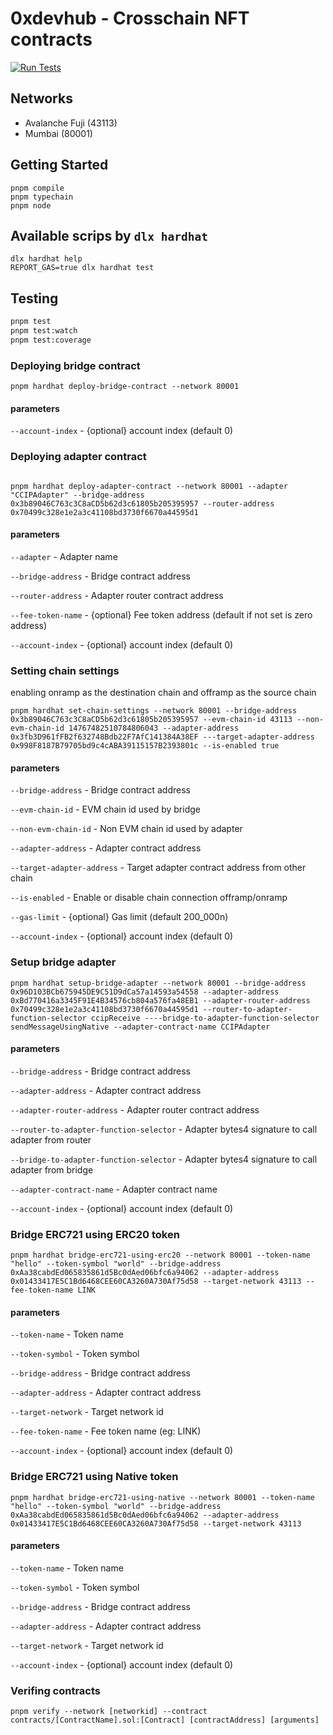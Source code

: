 # 0xdevhub - Crosschain NFT contracts

[![Run Tests](https://github.com/0xdevhub/crosschain-nft-contracts/actions/workflows/tests.yml/badge.svg)](https://github.com/0xdevhub/crosschain-nft-contracts/actions/workflows/tests.yml)

## Networks

- Avalanche Fuji (43113)
- Mumbai (80001)

## Getting Started

```shell
pnpm compile
pnpm typechain
pnpm node
```

## Available scrips by `dlx hardhat`

```shell
dlx hardhat help
REPORT_GAS=true dlx hardhat test
```

## Testing

```bash
pnpm test
pnpm test:watch
pnpm test:coverage
```

### Deploying bridge contract

```shell
pnpm hardhat deploy-bridge-contract --network 80001
```

#### parameters

`--account-index` - {optional} account index (default 0)

### Deploying adapter contract

```shell

pnpm hardhat deploy-adapter-contract --network 80001 --adapter "CCIPAdapter" --bridge-address 0x3b89046C763c3C8aCD5b62d3c61805b205395957 --router-address 0x70499c328e1e2a3c41108bd3730f6670a44595d1

```

#### parameters

`--adapter` - Adapter name

`--bridge-address` - Bridge contract address

`--router-address` - Adapter router contract address

`--fee-token-name` - {optional} Fee token address (default if not set is zero address)

`--account-index` - {optional} account index (default 0)

### Setting chain settings

enabling onramp as the destination chain and offramp as the source chain

```shell
pnpm hardhat set-chain-settings --network 80001 --bridge-address 0x3b89046C763c3C8aCD5b62d3c61805b205395957 --evm-chain-id 43113 --non-evm-chain-id 14767482510784806043 --adapter-address 0x3fb3D961fFB2f632748Bdb22F7AfC141384A38EF ---target-adapter-address 0x998F8187B79705bd9c4cABA39115157B2393801c --is-enabled true
```

#### parameters

`--bridge-address` - Bridge contract address

`--evm-chain-id` - EVM chain id used by bridge

`--non-evm-chain-id` - Non EVM chain id used by adapter

`--adapter-address` - Adapter contract address

`--target-adapter-address` - Target adapter contract address from other chain

`--is-enabled` - Enable or disable chain connection offramp/onramp

`--gas-limit` - {optional} Gas limit (default 200_000n)

`--account-index` - {optional} account index (default 0)

### Setup bridge adapter

```shell
pnpm hardhat setup-bridge-adapter --network 80001 --bridge-address 0x96D103BCb675945DE9C51D9dCa57a14593a54558 --adapter-address 0xBd770416a3345F91E4B34576cb804a576fa48EB1 --adapter-router-address 0x70499c328e1e2a3c41108bd3730f6670a44595d1 --router-to-adapter-function-selector ccipReceive ----bridge-to-adapter-function-selector sendMessageUsingNative --adapter-contract-name CCIPAdapter
```

#### parameters

`--bridge-address` - Bridge contract address

`--adapter-address` - Adapter contract address

`--adapter-router-address` - Adapter router contract address

`--router-to-adapter-function-selector` - Adapter bytes4 signature to call adapter from router

`--bridge-to-adapter-function-selector` - Adapter bytes4 signature to call adapter from bridge

`--adapter-contract-name` - Adapter contract name

`--account-index` - {optional} account index (default 0)

### Bridge ERC721 using ERC20 token

```shell
pnpm hardhat bridge-erc721-using-erc20 --network 80001 --token-name "hello" --token-symbol "world" --bridge-address 0xAa38cabdEd065835861d5Bc0dAed06bfc6a94062 --adapter-address 0x01433417E5C1Bd6468CEE60CA3260A730Af75d58 --target-network 43113 --fee-token-name LINK
```

#### parameters

`--token-name` - Token name

`--token-symbol` - Token symbol

`--bridge-address` - Bridge contract address

`--adapter-address` - Adapter contract address

`--target-network` - Target network id

`--fee-token-name` - Fee token name (eg: LINK)

`--account-index` - {optional} account index (default 0)

### Bridge ERC721 using Native token

```shell
pnpm hardhat bridge-erc721-using-native --network 80001 --token-name "hello" --token-symbol "world" --bridge-address 0xAa38cabdEd065835861d5Bc0dAed06bfc6a94062 --adapter-address 0x01433417E5C1Bd6468CEE60CA3260A730Af75d58 --target-network 43113
```

#### parameters

`--token-name` - Token name

`--token-symbol` - Token symbol

`--bridge-address` - Bridge contract address

`--adapter-address` - Adapter contract address

`--target-network` - Target network id

`--account-index` - {optional} account index (default 0)

### Verifing contracts

```shell
pnpm verify --network [networkid] --contract contracts/[ContractName].sol:[Contract] [contractAddress] [arguments]
```
